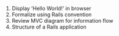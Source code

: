 1. Display 'Hello World!' in browser
2. Formalize using Rails convention
3. Review MVC diagram for information flow
4. Structure of a Rails application